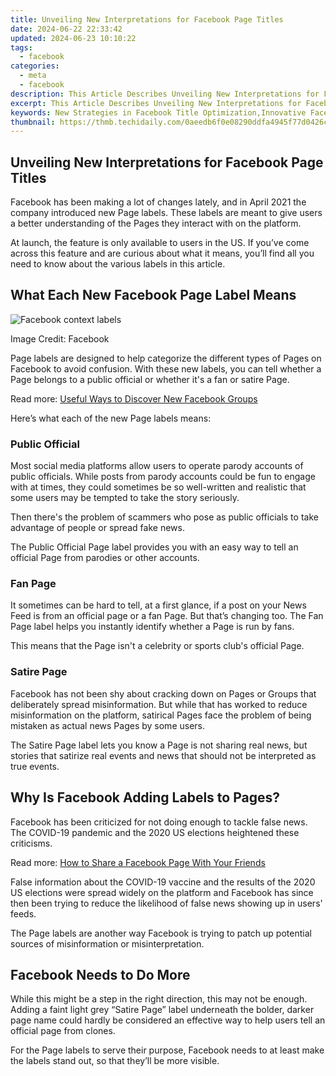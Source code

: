 ```yaml
---
title: Unveiling New Interpretations for Facebook Page Titles
date: 2024-06-22 22:33:42
updated: 2024-06-23 10:10:22
tags:
  - facebook
categories:
  - meta
  - facebook
description: This Article Describes Unveiling New Interpretations for Facebook Page Titles
excerpt: This Article Describes Unveiling New Interpretations for Facebook Page Titles
keywords: New Strategies in Facebook Title Optimization,Innovative Facebook Page Title Ideas,Facebook Branding and Title Creation Tips,Enhance Your Facebook Page Titles for Better Engagement,Optimized Page Title Trends 2023,Effective Facebook Titles for Increased Traffic,Maximizing Page Title Impact on Google & Facebook
thumbnail: https://thmb.techidaily.com/0aeedb6f0e08290ddfa4945f77d0426cb986cac7f0c8ef179d1c62c13237705d.jpg
---
```


## Unveiling New Interpretations for Facebook Page Titles

 Facebook has been making a lot of changes lately, and in April 2021 the company introduced new Page labels. These labels are meant to give users a better understanding of the Pages they interact with on the platform.

 At launch, the feature is only available to users in the US. If you’ve come across this feature and are curious about what it means, you’ll find all you need to know about the various labels in this article.

## What Each New Facebook Page Label Means

![Facebook context labels](https://static1.makeuseofimages.com/wordpress/wp-content/uploads/2021/04/facebook-satire-labels.jpg)

Image Credit: Facebook

 Page labels are designed to help categorize the different types of Pages on Facebook to avoid confusion. With these new labels, you can tell whether a Page belongs to a public official or whether it's a fan or satire Page.

 Read more: [Useful Ways to Discover New Facebook Groups](https://www.makeuseof.com/tag/5-awesome-ways-discover-new-facebook-groups/)

Here’s what each of the new Page labels means:

### Public Official

 Most social media platforms allow users to operate parody accounts of public officials. While posts from parody accounts could be fun to engage with at times, they could sometimes be so well-written and realistic that some users may be tempted to take the story seriously.

 Then there's the problem of scammers who pose as public officials to take advantage of people or spread fake news.

 The Public Official Page label provides you with an easy way to tell an official Page from parodies or other accounts.

### Fan Page

 It sometimes can be hard to tell, at a first glance, if a post on your News Feed is from an official page or a fan Page. But that’s changing too. The Fan Page label helps you instantly identify whether a Page is run by fans.

 This means that the Page isn't a celebrity or sports club's official Page.

### Satire Page

 Facebook has not been shy about cracking down on Pages or Groups that deliberately spread misinformation. But while that has worked to reduce misinformation on the platform, satirical Pages face the problem of being mistaken as actual news Pages by some users.

 The Satire Page label lets you know a Page is not sharing real news, but stories that satirize real events and news that should not be interpreted as true events.

## Why Is Facebook Adding Labels to Pages?

 Facebook has been criticized for not doing enough to tackle false news. The COVID-19 pandemic and the 2020 US elections heightened these criticisms.

 Read more: [How to Share a Facebook Page With Your Friends](https://www.makeuseof.com/how-to-share-facebook-page/)

 False information about the COVID-19 vaccine and the results of the 2020 US elections were spread widely on the platform and Facebook has since then been trying to reduce the likelihood of false news showing up in users' feeds.

 The Page labels are another way Facebook is trying to patch up potential sources of misinformation or misinterpretation.

## Facebook Needs to Do More

 While this might be a step in the right direction, this may not be enough. Adding a faint light grey “Satire Page” label underneath the bolder, darker page name could hardly be considered an effective way to help users tell an official page from clones.

 For the Page labels to serve their purpose, Facebook needs to at least make the labels stand out, so that they’ll be more visible.


<ins class="adsbygoogle"
     style="display:block"
     data-ad-format="autorelaxed"
     data-ad-client="ca-pub-7571918770474297"
     data-ad-slot="1223367746"></ins>



<ins class="adsbygoogle"
     style="display:block"
     data-ad-client="ca-pub-7571918770474297"
     data-ad-slot="8358498916"
     data-ad-format="auto"
     data-full-width-responsive="true"></ins>
